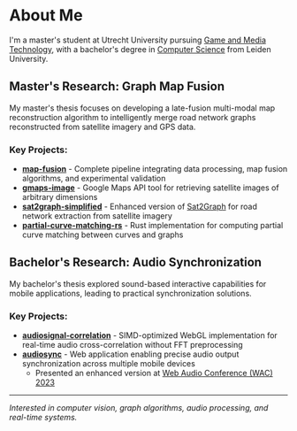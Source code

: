 # About Me

I'm a master's student at Utrecht University pursuing [Game and Media Technology](https://www.uu.nl/en/masters/game-and-media-technology), with a bachelor's degree in [Computer Science](https://www.universiteitleiden.nl/onderwijs/opleidingen/bachelor/informatica) from Leiden University.

## Master's Research: Graph Map Fusion

My master's thesis focuses on developing a late-fusion multi-modal map reconstruction algorithm to intelligently merge road network graphs reconstructed from satellite imagery and GPS data.

### Key Projects:
- **[map-fusion](https://github.com/jvtubergen/map-fusion)** - Complete pipeline integrating data processing, map fusion algorithms, and experimental validation
- **[gmaps-image](https://github.com/jvtubergen/gmaps-image)** - Google Maps API tool for retrieving satellite images of arbitrary dimensions
- **[sat2graph-simplified](https://github.com/jvtubergen/Sat2Graph-simplified)** - Enhanced version of [Sat2Graph](https://github.com/songtaohe/Sat2Graph) for road network extraction from satellite imagery
- **[partial-curve-matching-rs](https://github.com/jvtubergen/partial-curve-matching-rs)** - Rust implementation for computing partial curve matching between curves and graphs

## Bachelor's Research: Audio Synchronization

My bachelor's thesis explored sound-based interactive capabilities for mobile applications, leading to practical synchronization solutions.

### Key Projects:
- **[audiosignal-correlation](https://github.com/jvtubergen/audiosignal-correlation)** - SIMD-optimized WebGL implementation for real-time audio cross-correlation without FFT preprocessing
- **[audiosync](https://github.com/jvtubergen/audiosync)** - Web application enabling precise audio output synchronization across multiple mobile devices
  - Presented an enhanced version at [Web Audio Conference (WAC) 2023](https://webaudioconf.com/2023/)

---

*Interested in computer vision, graph algorithms, audio processing, and real-time systems.*
